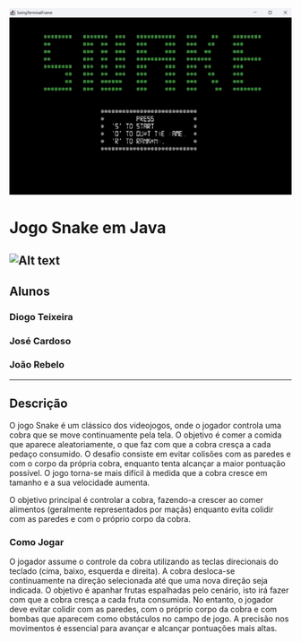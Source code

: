 [![Review Assignment Due Date](https://github.com/UMaia-POO-24-25/project-tbg02/blob/main/docs/img/imagem%20snake.jpg)](https://classroom.github.com/a/UfPX3NkQ)

# Jogo Snake em Java
![Alt text](https://i0.wp.com/tilcode.blog/wp-content/uploads/2019/04/Screen-Shot-2019-04-28-at-17.51.16.png?w=998&ssl=1)
----------------------------------------------------------------------------------------
## Alunos

### Diogo Teixeira
### José Cardoso
### João Rebelo

----------------------------------------------------------------------------------------
## Descrição

O jogo Snake é um clássico dos videojogos, onde o jogador controla uma cobra que se move continuamente pela tela. O objetivo é comer a comida que aparece aleatoriamente, o que faz com que a cobra cresça a cada pedaço consumido. O desafio consiste em evitar colisões com as paredes e com o corpo da própria cobra, enquanto tenta alcançar a maior pontuação possível. O jogo torna-se mais difícil à medida que a cobra cresce em tamanho e a sua velocidade aumenta.

O objetivo principal é controlar a cobra, fazendo-a crescer ao comer alimentos (geralmente representados por maçãs) enquanto evita colidir com as paredes e com o próprio corpo da cobra.
                                                                                  
### Como Jogar

O jogador assume o controle da cobra utilizando as teclas direcionais do teclado (cima, baixo, esquerda e direita). A cobra desloca-se continuamente na direção selecionada até que uma nova direção seja indicada. O objetivo é apanhar frutas espalhadas pelo cenário, isto irá fazer com que a cobra cresça a cada fruta consumida. No entanto, o jogador deve evitar colidir com as paredes, com o próprio corpo da cobra e com bombas que aparecem como obstáculos no campo de jogo. A precisão nos movimentos é essencial para avançar e alcançar pontuações mais altas.
